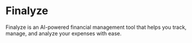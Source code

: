 # Finalyze

Finalyze is an AI-powered financial management tool that helps you track, manage, and analyze your expenses with ease.